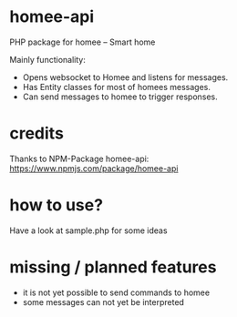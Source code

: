 # homee-api
PHP package for homee – Smart home

Mainly functionality: 
- Opens websocket to Homee and listens for messages.
- Has Entity classes for most of homees messages.
- Can send messages to homee to trigger responses.


# credits
Thanks to NPM-Package homee-api: https://www.npmjs.com/package/homee-api


# how to use?
Have a look at sample.php for some ideas


# missing / planned features
- it is not yet possible to send commands to homee
- some messages can not yet be interpreted
